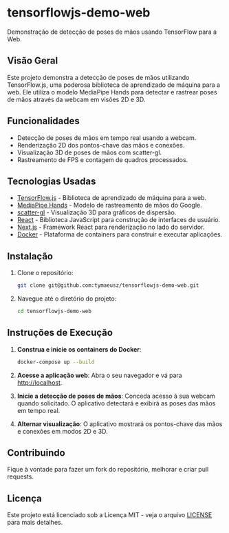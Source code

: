 
# tensorflowjs-demo-web

Demonstração de detecção de poses de mãos usando TensorFlow para a Web.

## Visão Geral

Este projeto demonstra a detecção de poses de mãos utilizando TensorFlow.js, uma poderosa biblioteca de aprendizado de máquina para a web. Ele utiliza o modelo MediaPipe Hands para detectar e rastrear poses de mãos através da webcam em visões 2D e 3D.

## Funcionalidades

- Detecção de poses de mãos em tempo real usando a webcam.
- Renderização 2D dos pontos-chave das mãos e conexões.
- Visualização 3D de poses de mãos com scatter-gl.
- Rastreamento de FPS e contagem de quadros processados.

## Tecnologias Usadas

- [TensorFlow.js](https://www.tensorflow.org/js) - Biblioteca de aprendizado de máquina para a web.
- [MediaPipe Hands](https://github.com/google-ai-edge/mediapipe/blob/master/docs/solutions/hands.md) - Modelo de rastreamento de mãos do Google.
- [scatter-gl](https://github.com/PAIR-code/scatter-gl) - Visualização 3D para gráficos de dispersão.
- [React](https://reactjs.org/) - Biblioteca JavaScript para construção de interfaces de usuário.
- [Next.js](https://nextjs.org/) - Framework React para renderização no lado do servidor.
- [Docker](https://www.docker.com/) - Plataforma de containers para construir e executar aplicações.

## Instalação

1. Clone o repositório:

   ```bash
   git clone git@github.com:tymaeusz/tensorflowjs-demo-web.git
   ```

2. Navegue até o diretório do projeto:

   ```bash
   cd tensorflowjs-demo-web
   ```

## Instruções de Execução

1. **Construa e inicie os containers do Docker**:

   ```bash
   docker-compose up --build
   ```

2. **Acesse a aplicação web**: Abra o seu navegador e vá para [http://localhost](http://localhost).

3. **Inicie a detecção de poses de mãos**: Conceda acesso à sua webcam quando solicitado. O aplicativo detectará e exibirá as poses das mãos em tempo real.

4. **Alternar visualização**: O aplicativo mostrará os pontos-chave das mãos e conexões em modos 2D e 3D.

## Contribuindo

Fique à vontade para fazer um fork do repositório, melhorar e criar pull requests.

## Licença

Este projeto está licenciado sob a Licença MIT - veja o arquivo [LICENSE](LICENSE.MD) para mais detalhes.
